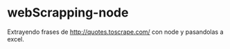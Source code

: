 # webScrapping-node
Extrayendo frases de http://quotes.toscrape.com/ con node y pasandolas a excel.
